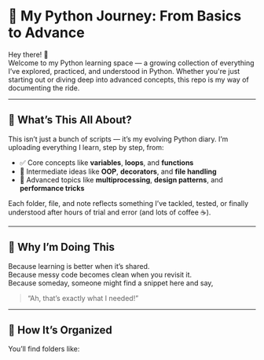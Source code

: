 # 🐍 My Python Journey: From Basics to Advance

Hey there! 👋  
Welcome to my Python learning space — a growing collection of everything I’ve explored, practiced, and understood in Python. Whether you're just starting out or diving deep into advanced concepts, this repo is my way of documenting the ride.

---

## 🌱 What’s This All About?

This isn’t just a bunch of scripts — it’s my evolving Python diary. I’m uploading everything I learn, step by step, from:

- ✅ Core concepts like **variables**, **loops**, and **functions**
- 🚀 Intermediate ideas like **OOP**, **decorators**, and **file handling**
- 🧠 Advanced topics like **multiprocessing**, **design patterns**, and **performance tricks**

Each folder, file, and note reflects something I’ve tackled, tested, or finally understood after hours of trial and error (and lots of coffee ☕).

---

## 🧠 Why I’m Doing This

Because learning is better when it’s shared.  
Because messy code becomes clean when you revisit it.  
Because someday, someone might find a snippet here and say,  
> “Ah, that’s exactly what I needed!”

---

## 📁 How It’s Organized

You’ll find folders like:
